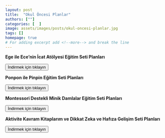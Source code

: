 ```yaml
---
layout: post
title:  "Okul Öncesi Planlar"
authors: [""]
categories: [  ]
image: assets/images/posts/okul-oncesi-planlar.jpg
tags: []
homepage: true
# For adding excerpt add <!--more--> and break the line
---
```

**Ege ile Ece’nin İcat Atölyesi Eğitim Seti Planları**

   <a href="https://cdn.e-damla.com.tr/PLANLAR/icat-atolyesi-planlar.zip" target="_blank" rel="noopener">
    <button type="button" class="btn btn-outline-primary">
       İndirmek için tıklayın
    </button>
</a>

**Ponpon ile Pinpin Eğitim Seti Planları**

 <a href="https://cdn.e-damla.com.tr/PLANLAR/ponpon-pinpin-planlar.zip" target="_blank" rel="noopener">
    <button type="button" class="btn btn-outline-danger">
       İndirmek için tıklayın
    </button>
</a>

**Montessori Destekli Minik Damlalar Eğitim Seti Planları**

   <a href="https://cdn.e-damla.com.tr/PLANLAR/minikdamla-planlar.zip" target="_blank" rel="noopener">
    <button type="button" class="btn btn-outline-info">
       İndirmek için tıklayın
    </button>
</a>

**Aktivite Kavram Kitaplarım ve Dikkat Zeka ve Hafıza Gelişim Seti Planları**

   <a href="https://cdn.e-damla.com.tr/PLANLAR/dikkat-zeka-hafiza-gelistirme-seti-kavram-seti.zip" target="_blank" rel="noopener">
    <button type="button" class="btn btn-outline-success">
       İndirmek için tıklayın
    </button>
</a>